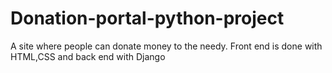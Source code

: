 # Donation-portal-python-project
A site where people can donate money to the needy. Front end is done with HTML,CSS and back end with Django
